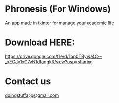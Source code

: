 # Phronesis (For Windows)
An app made in tkinter for manage your academic life
# Download HERE:
https://drive.google.com/file/d/1bp0TByvU4C--_xECJy1xG7vN1dfaqgkR/view?usp=sharing
# Contact us
doingstuffapp@gmail.com

